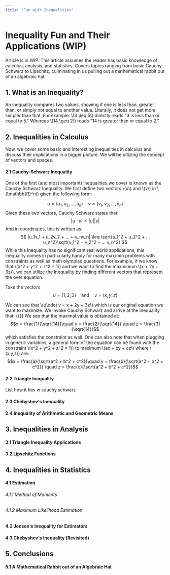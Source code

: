 ```yaml
---
title: "Fun with Inequalities"
---
```


# Inequality Fun and Their Applications (WIP)

Article is in WIP. This article assumes the reader has basic knowledge of calculus, analysis, and statistics. Covers topics ranging from basic Cauchy Schwarz to Lipschitz, culminating in us pulling out a mathematical rabbit out of an algebraic hat.

## 1. What is an Inequality?

An inequality compares two values, showing if one is less than, greater than, or simply not equal to another value. Literally, it does not get more simpler than that. For example: \\(3 \leq 5\\) directly reads "3 is less than or equal to 5." Whereas \\(14 \geq 2\\) reads "14 is greater than or equal to 2."

## 2. Inequalities in Calculus

Now, we cover some basic and interesting inequalities in calculus and discuss their implications in a bigger picture. We will be utlizing the concept of vectors and spaces.

#### 2.1 Cauchy-Schwarz Inequality

One of the first (and most important) inequalities we cover is known as the Cauchy Schwarz Inequality. We first define two vectors \\(u\\) and \\(v\\) in \\(\mathbb{R}^n\\) given the following form:

$$ u = ( u_1, u_2, ..., u_n) \quad v = ( v_1, v_2, ..., v_n) $$
Given these two vectors, Cauchy Schwarz states that: 
$$|u \cdot v| \leq |u| |v|$$
And in coordinates, this is written as: 
$$ |u_1v_1 + u_2v_2 + ... + u_nv_n| \leq \sqrt{u_1^2 + u_2^2 + ... u_n^2}\sqrt{v_1^2 + v_2^2 + ... v_n^2} $$
While this inequality has no significant real world applications, this inequality comes in particularly handy for many max/min problems with constraints as well as math olympiad questions. For example, if we know that \\(x^2 + y^2 + z^2 = 1\\) and we want to find the maxmimum \\(x + 2y + 3z\\), we can utilize the inequality by finding different vectors that represent the over equation.

Take the vectors
$$u = (1,2,3) \quad \text{and} \quad v = (x,y,z)$$

We can see that \\(u\cdot v = x + 2y + 3z\\) which is our original equation we want to maximize. We invoke Cauchy Schwarz and arrive at the inequality that:
{{<math>}}
\begin{align*}
x + 2y + 3z &\leq \sqrt{x^2 + y^2 + z^2}\sqrt{1^2 + 2^2 + 3^2}\\
&\leq \sqrt{1}\sqrt{1^2 + 2^2 + 3^2} \\
x+2y + 3z &\leq \sqrt{14}
\end{align*}
{{</math>}}
We see that the maximal value is obtained at:
$$x = \frac{1}{\sqrt{14}}\quad y = \frac{2}{\sqrt{14}} \quad z = \frac{3}{\sqrt{14}}$$
which satisfies the constraint as well. One can also note that when plugging in generic variables, a general form of the equation can be found with the constraint \\(x^2 + y^2 + z^2 = 1\\) to maximum \\(ax + by + cz\\) where \\(x,y,z\\) are:
$$x = \frac{a}{\sqrt{a^2 + b^2 + c^2}}\quad y = \frac{b}{\sqrt{a^2 + b^2 + c^2}} \quad z = \frac{c}{\sqrt{a^2 + b^2 + c^2}}$$

#### 2.2 Triangle Inequality

List how it ties w cauchy schwarz

#### 2.3 Chebyshev's Inequality

#### 2.4 Inequality of Arithmetic and Geometric Means

## 3. Inequalities in Analysis

#### 3.1 Triangle Inequality Applications

#### 3.2 Lipschitz Functions

## 4. Inequalities in Statistics

#### 4.1 Estimation

###### 4.1.1 Method of Moments

###### 4.1.2 Maximum Likelihood Estimation

#### 4.2 Jensen's Inequality for Estimators

#### 4.3 Chebyshev's Inequality (Revisited)

## 5. Conclusions

#### 5.1 A Mathematical Rabbit out of an Algebraic Hat
